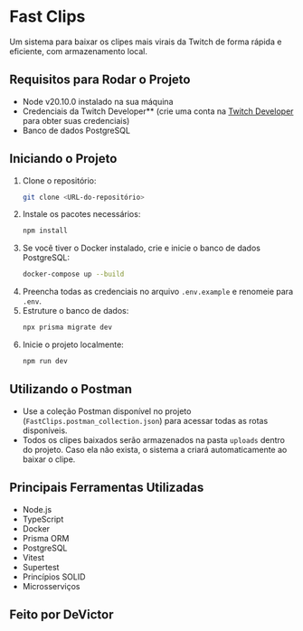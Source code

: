 # Fast Clips

Um sistema para baixar os clipes mais virais da Twitch de forma rápida e eficiente, com armazenamento local.

## Requisitos para Rodar o Projeto

- Node v20.10.0 instalado na sua máquina
- Credenciais da Twitch Developer** (crie uma conta na [Twitch Developer](https://dev.twitch.tv/) para obter suas credenciais)
- Banco de dados PostgreSQL

## Iniciando o Projeto

1. Clone o repositório:
    ```sh
    git clone <URL-do-repositório>
    ```
2. Instale os pacotes necessários:
    ```sh
    npm install
    ```
3. Se você tiver o Docker instalado, crie e inicie o banco de dados PostgreSQL:
    ```sh
    docker-compose up --build
    ```
4. Preencha todas as credenciais no arquivo `.env.example` e renomeie para `.env`.
5. Estruture o banco de dados:
    ```sh
    npx prisma migrate dev
    ```
6. Inicie o projeto localmente:
    ```sh
    npm run dev
    ```

## Utilizando o Postman

- Use a coleção Postman disponível no projeto (`FastClips.postman_collection.json`) para acessar todas as rotas disponíveis.
- Todos os clipes baixados serão armazenados na pasta `uploads` dentro do projeto. Caso ela não exista, o sistema a criará automaticamente ao baixar o clipe.

## Principais Ferramentas Utilizadas

- Node.js
- TypeScript
- Docker
- Prisma ORM
- PostgreSQL
- Vitest
- Supertest
- Princípios SOLID
- Microsserviços

## Feito por DeVictor
